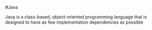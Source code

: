 #Java

Java is a class-based, object-oriented programming language that is designed to have as few implementation dependencies as possible